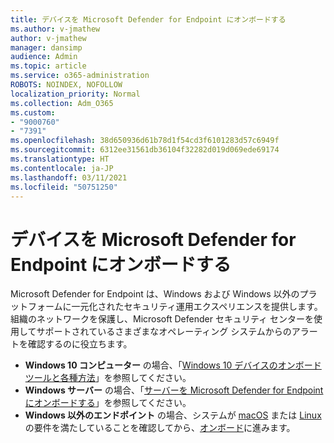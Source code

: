```yaml
---
title: デバイスを Microsoft Defender for Endpoint にオンボードする
ms.author: v-jmathew
author: v-jmathew
manager: dansimp
audience: Admin
ms.topic: article
ms.service: o365-administration
ROBOTS: NOINDEX, NOFOLLOW
localization_priority: Normal
ms.collection: Adm_O365
ms.custom:
- "9000760"
- "7391"
ms.openlocfilehash: 38d650936d61b78d1f54cd3f6101283d57c6949f
ms.sourcegitcommit: 6312ee31561db36104f32282d019d069ede69174
ms.translationtype: HT
ms.contentlocale: ja-JP
ms.lasthandoff: 03/11/2021
ms.locfileid: "50751250"
---
```

# <a name="onboard-devices-to-microsoft-defender-for-endpoint"></a>デバイスを Microsoft Defender for Endpoint にオンボードする

Microsoft Defender for Endpoint は、Windows および Windows 以外のプラットフォームに一元化されたセキュリティ運用エクスペリエンスを提供します。 組織のネットワークを保護し、Microsoft Defender セキュリティ センターを使用してサポートされているさまざまなオペレーティング システムからのアラートを確認するのに役立ちます。

- **Windows 10 コンピューター** の場合、「[Windows 10 デバイスのオンボード ツールと各種方法](https://go.microsoft.com/fwlink/?linkid=2143460)」を参照してください。
- **Windows サーバー** の場合、「[サーバーを Microsoft Defender for Endpoint にオンボードする](https://go.microsoft.com/fwlink/?linkid=2143627)」を参照してください。
- **Windows 以外のエンドポイント** の場合、システムが [macOS](https://go.microsoft.com/fwlink/?linkid=2143461) または [Linux](https://go.microsoft.com/fwlink/?linkid=2143462) の要件を満たしていることを確認してから、[オンボード](https://go.microsoft.com/fwlink/?linkid=2143628)に進みます。
